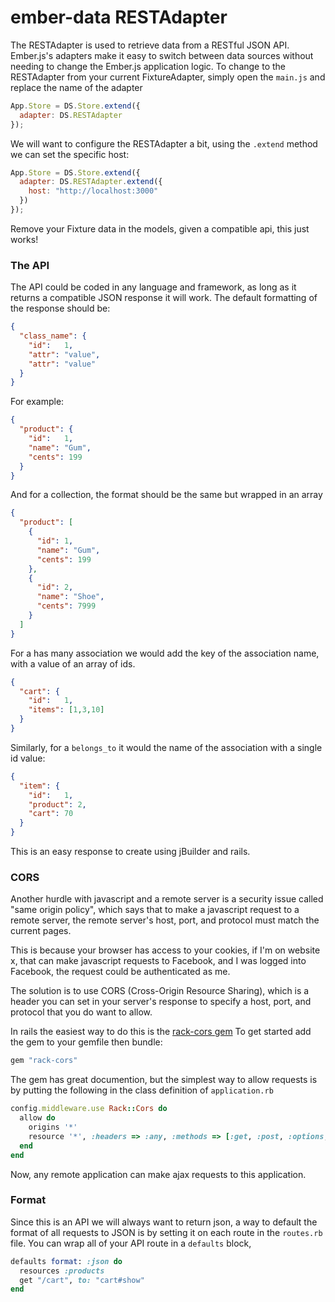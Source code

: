 # ember-data RESTAdapter

The RESTAdapter is used to retrieve data from a RESTful JSON API. Ember.js's adapters make it easy to switch between data sources without needing to change the Ember.js application logic. To change to the RESTAdapter from your current FixtureAdapter, simply open the `main.js` and replace the name of the adapter

```js
App.Store = DS.Store.extend({
  adapter: DS.RESTAdapter
});
```

We will want to configure the RESTAdapter a bit, using the `.extend` method we can set the specific host:

```js
App.Store = DS.Store.extend({
  adapter: DS.RESTAdapter.extend({
    host: "http://localhost:3000"
  })
});
```

Remove your Fixture data in the models, given a compatible api, this just works!

### The API

The API could be coded in any language and framework, as long as it returns a
compatible JSON response it will work. The default formatting of the response
should be:

```json
{
  "class_name": {
    "id":   1,
    "attr": "value",
    "attr": "value"
  }
}
```

For example:

```json
{
  "product": {
    "id":   1,
    "name": "Gum",
    "cents": 199
  }
}
```

And for a collection, the format should be the same but wrapped in an array

```json
{
  "product": [
    {
      "id": 1,
      "name": "Gum",
      "cents": 199
    },
    {
      "id": 2,
      "name": "Shoe",
      "cents": 7999
    }
  ]
}
```

For a has many association we would add the key of the association name, with a
value of an array of ids.

```json
{
  "cart": {
    "id":   1,
    "items": [1,3,10]
  }
}
```

Similarly, for a `belongs_to` it would the name of the association with a single id
value:

```json
{
  "item": {
    "id":   1,
    "product": 2,
    "cart": 70
  }
}
```

This is an easy response to create using jBuilder and rails. 

### CORS

Another hurdle with javascript and a remote server is a security issue called 
"same origin policy", which says that to make a javascript request to a remote
server, the remote server's host, port, and protocol must match the current pages.

This is because your browser has access to your cookies, if I'm on website x, that can make javascript requests to Facebook, and I was logged into Facebook, the request could be authenticated as me.

The solution is to use CORS (Cross-Origin Resource Sharing), which is a header
you can set in your server's response to specify a host, port, and protocol that you do want to allow.

In rails the easiest way to do this is the [rack-cors gem](https://github.com/cyu/rack-cors)
To get started add the gem to your gemfile then bundle:

```rb
gem "rack-cors"
```

The gem has great documention, but the simplest way to allow requests is by putting the following in the class definition of `application.rb`

```rb
config.middleware.use Rack::Cors do
  allow do
    origins '*'
    resource '*', :headers => :any, :methods => [:get, :post, :options, :delete]
  end
end
```

Now, any remote application can make ajax requests to this application.

### Format

Since this is an API we will always want to return json, a way to default the format of all requests to JSON is by setting it on each route in the `routes.rb` file. You can wrap all of your API route in a `defaults` block,

```rb
defaults format: :json do
  resources :products
  get "/cart", to: "cart#show"
end
```

